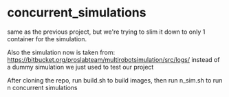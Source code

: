 # concurrent_simulations

same as the previous project, but we're trying to slim it down to only 1 container for the simulation.

Also the simulation now is taken from:
https://bitbucket.org/proslabteam/multirobotsimulation/src/logs/
instead of a dummy simulation we just used to test our project

After cloning the repo, run build.sh to build images, then run n_sim.sh to run n concurrent simulations
